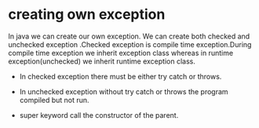 # creating own exception 
In java we can create our own exception. We can create both checked and unchecked exception .Checked exception is compile time exception.During compile time exception we inherit exception class whereas in runtime exception(unchecked) we inherit runtime exception class.
* In checked exception there must be either try catch or throws.

* In unchecked exception without try catch or throws the program compiled but not run. 

* super keyword call the constructor of the parent.